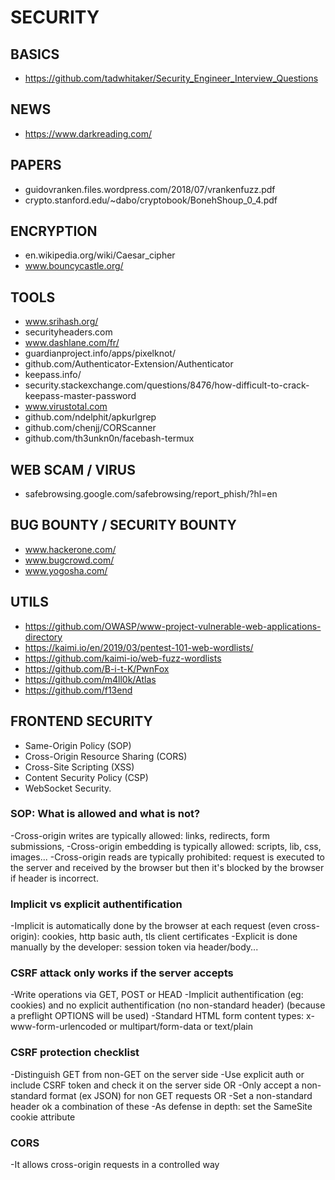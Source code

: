 
# SECURITY

## BASICS

- https://github.com/tadwhitaker/Security_Engineer_Interview_Questions

## NEWS

- https://www.darkreading.com/

## PAPERS
- guidovranken.files.wordpress.com/2018/07/vrankenfuzz.pdf
- crypto.stanford.edu/~dabo/cryptobook/BonehShoup_0_4.pdf

## ENCRYPTION
- en.wikipedia.org/wiki/Caesar_cipher
- www.bouncycastle.org/

## TOOLS
- www.srihash.org/
- securityheaders.com
- www.dashlane.com/fr/
- guardianproject.info/apps/pixelknot/
- github.com/Authenticator-Extension/Authenticator
- keepass.info/
- security.stackexchange.com/questions/8476/how-difficult-to-crack-keepass-master-password
- www.virustotal.com
- github.com/ndelphit/apkurlgrep
- github.com/chenjj/CORScanner
- github.com/th3unkn0n/facebash-termux

## WEB SCAM / VIRUS
- safebrowsing.google.com/safebrowsing/report_phish/?hl=en

## BUG BOUNTY / SECURITY BOUNTY
- www.hackerone.com/
- www.bugcrowd.com/
- www.yogosha.com/

## UTILS
- https://github.com/OWASP/www-project-vulnerable-web-applications-directory
- https://kaimi.io/en/2019/03/pentest-101-web-wordlists/
- https://github.com/kaimi-io/web-fuzz-wordlists
- https://github.com/B-i-t-K/PwnFox
- https://github.com/m4ll0k/Atlas
- https://github.com/f13end


## FRONTEND SECURITY
- Same-Origin Policy (SOP)
- Cross-Origin Resource Sharing (CORS)
- Cross-Site Scripting (XSS)
- Content Security Policy (CSP)
- WebSocket Security.

### SOP: What is allowed and what is not?
-Cross-origin writes are typically allowed: links, redirects, form submissions,
-Cross-origin embedding is typically allowed: scripts, lib, css, images...
-Cross-origin reads are typically prohibited: request is executed to the server and received by the browser but then it's blocked by the browser if header is incorrect.

### Implicit vs explicit authentification
-Implicit is automatically done by the browser at each request (even cross-origin): cookies, http basic auth, tls client certificates
-Explicit is done manually by the developer: session token via header/body...

### CSRF attack only works if the server accepts
-Write operations via GET, POST or HEAD
-Implicit authentification (eg: cookies) and no explicit authentification (no non-standard header) (because a preflight OPTIONS will be used)
-Standard HTML form content types: x-www-form-urlencoded or multipart/form-data or text/plain

### CSRF protection checklist
-Distinguish GET from non-GET on the server side
-Use explicit auth or include CSRF token and check it on the server side OR
-Only accept a non-standard format (ex JSON) for non GET requests OR
-Set a non-standard header ok a combination of these
-As defense in depth: set the SameSite cookie attribute

### CORS
-It allows cross-origin requests in a controlled way